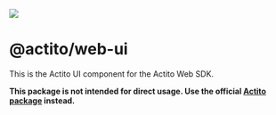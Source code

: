 [<img src="https://raw.githubusercontent.com/actito/actito-sdk-web/main/.assets/logo.png"/>](https://actito.com)

# @actito/web-ui

This is the Actito UI component for the Actito Web SDK.

**This package is not intended for direct usage. Use the official [Actito package](https://www.npmjs.com/package/actito-web) instead.**
